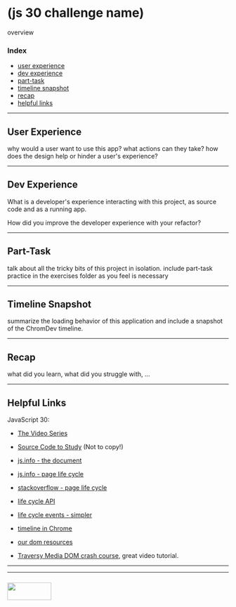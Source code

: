 # (js 30 challenge name)

overview 

### Index
* [user experience](#user-experience)
* [dev experience](#dev-experience)
* [part-task](#part-task)
* [timeline snapshot](#timeline-snapshot)
* [recap](#recap)
* [helpful links](#helpful-links)

___

## User Experience

why would a user want to use this app? 
what actions can they take?
how does the design help or hinder a user's experience?

___

## Dev Experience

What is a developer's experience interacting with this project, as source code and as a running app.

How did you improve the developer experience with your refactor?

___

## Part-Task

talk about all the tricky bits of this project in isolation.  include part-task practice in the exercises folder as you feel is necessary

___

## Timeline Snapshot

summarize the loading behavior of this application and include a snapshot of the ChromDev timeline.


___

## Recap

what did you learn, what did you struggle with, ...

___

## Helpful Links


JavaScript 30:
* [The Video Series](https://javascript30.com)
* [Source Code to Study](https://github.com/wesbos/JavaScript30) (Not to copy!)


* [js.info - the document](https://javascript.info/document)
* [js.info - page life cycle](https://javascript.info/onload-ondomcontentloaded)
* [stackoverflow - page life cycle](https://stackoverflow.com/questions/44044956/how-does-browser-page-lifecycle-sequence-work)
* [life cycle API](https://developers.google.com/web/updates/2018/07/page-lifecycle-api)
* [life cycle events - simpler](http://www.breck-mckye.com/blog/2014/04/document-loading-and-DOM-lifecycle-events/)
* [timeline in Chrome](https://developers.google.com/web/tools/chrome-devtools/evaluate-performance/reference)
* [our dom resources](https://github.com/elewa-academy/the-dom)
* [Traversy Media DOM crash course](https://www.youtube.com/watch?v=0ik6X4DJKCc), great video tutorial.  

___
___
### <a href="http://elewa.education/blog" target="_blank"><img src="https://user-images.githubusercontent.com/18554853/34921062-506450ae-f97d-11e7-875f-6feeb26ad72d.png" width="100" height="40"/></a>
